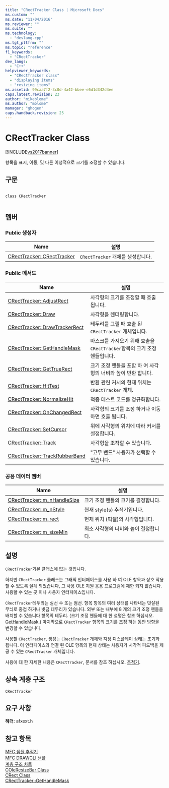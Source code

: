 ```yaml
---
title: "CRectTracker Class | Microsoft Docs"
ms.custom: ""
ms.date: "11/04/2016"
ms.reviewer: ""
ms.suite: ""
ms.technology: 
  - "devlang-cpp"
ms.tgt_pltfrm: ""
ms.topic: "reference"
f1_keywords: 
  - "CRectTracker"
dev_langs: 
  - "C++"
helpviewer_keywords: 
  - "CRectTracker class"
  - "displaying items"
  - "resizing items"
ms.assetid: 99caa7f2-3c0d-4a42-bbee-e5d1d342d4ee
caps.latest.revision: 23
author: "mikeblome"
ms.author: "mblome"
manager: "ghogen"
caps.handback.revision: 25
---
```

# CRectTracker Class
[!INCLUDE[vs2017banner](../../assembler/inline/includes/vs2017banner.md)]

항목을 표시, 이동, 및 다른 이성적으로 크기를 조정할 수 있습니다.  
  
## 구문  
  
```  
  
class CRectTracker  
  
```  
  
## 멤버  
  
### Public 생성자  
  
|Name|설명|  
|----------|--------|  
|[CRectTracker::CRectTracker](../Topic/CRectTracker::CRectTracker.md)|`CRectTracker` 개체를 생성합니다.|  
  
### Public 메서드  
  
|Name|설명|  
|----------|--------|  
|[CRectTracker::AdjustRect](../Topic/CRectTracker::AdjustRect.md)|사각형의 크기를 조정할 때 호출 됩니다.|  
|[CRectTracker::Draw](../Topic/CRectTracker::Draw.md)|사각형을 렌더링합니다.|  
|[CRectTracker::DrawTrackerRect](../Topic/CRectTracker::DrawTrackerRect.md)|테두리를 그릴 때 호출 된 `CRectTracker` 개체입니다.|  
|[CRectTracker::GetHandleMask](../Topic/CRectTracker::GetHandleMask.md)|마스크를 가져오기 위해 호출을 `CRectTracker`항목의 크기 조정 핸들입니다.|  
|[CRectTracker::GetTrueRect](../Topic/CRectTracker::GetTrueRect.md)|크기 조정 핸들을 포함 하 여 사각형의 너비와 높이 반환 합니다.|  
|[CRectTracker::HitTest](../Topic/CRectTracker::HitTest.md)|반환 관련 커서의 현재 위치는 `CRectTracker` 개체.|  
|[CRectTracker::NormalizeHit](../Topic/CRectTracker::NormalizeHit.md)|적중 테스트 코드를 정규화합니다.|  
|[CRectTracker::OnChangedRect](../Topic/CRectTracker::OnChangedRect.md)|사각형의 크기를 조정 하거나 이동 하면 호출 됩니다.|  
|[CRectTracker::SetCursor](../Topic/CRectTracker::SetCursor.md)|위에 사각형의 위치에 따라 커서를 설정합니다.|  
|[CRectTracker::Track](../Topic/CRectTracker::Track.md)|사각형을 조작할 수 있습니다.|  
|[CRectTracker::TrackRubberBand](../Topic/CRectTracker::TrackRubberBand.md)|"고무 밴드" 사용자가 선택할 수 있습니다.|  
  
### 공용 데이터 멤버  
  
|Name|설명|  
|----------|--------|  
|[CRectTracker::m\_nHandleSize](../Topic/CRectTracker::m_nHandleSize.md)|크기 조정 핸들의 크기를 결정합니다.|  
|[CRectTracker::m\_nStyle](../Topic/CRectTracker::m_nStyle.md)|현재 style\(s\) 추적기입니다.|  
|[CRectTracker::m\_rect](../Topic/CRectTracker::m_rect.md)|현재 위치 \(픽셀\)의 사각형입니다.|  
|[CRectTracker::m\_sizeMin](../Topic/CRectTracker::m_sizeMin.md)|최소 사각형의 너비와 높이 결정합니다.|  
  
## 설명  
 `CRectTracker`기본 클래스에 없는 것입니다.  
  
 하지만 `CRectTracker` 클래스는 그래픽 인터페이스를 사용 하 여 OLE 항목과 상호 작용할 수 있도록 설계 되었습니다, 그 사용 OLE 지원 응용 프로그램에 제한 되지 않습니다.  사용할 수 있는 곳 이나 사용자 인터페이스입니다.  
  
 `CRectTracker`테두리는 실선 수 또는 점선.  항목 항목의 여러 상태를 나타내는 빗살된 무늬로 중첩 하거나 빗금 테두리가 있습니다.  외부 또는 내부에 8 개의 크기 조정 핸들을 배치할 수 있습니다 항목의 테두리.  \(크기 조정 핸들에 대 한 설명은 참조 하십시오.  [GetHandleMask](../Topic/CRectTracker::GetHandleMask.md).\) 마지막으로 `CRectTracker` 항목의 크기를 조정 하는 동안 방향을 변경할 수 있습니다.  
  
 사용할 `CRectTracker`, 생성는 `CRectTracker` 개체와 지정 디스플레이 상태는 초기화 됩니다.  이 인터페이스와 연결 된 OLE 항목의 현재 상태는 사용자가 시각적 피드백을 제공 수 있는 `CRectTracker` 개체입니다.  
  
 사용에 대 한 자세한 내용은 `CRectTracker`, 문서를 참조 하십시오.  [추적기](../../mfc/trackers.md).  
  
## 상속 계층 구조  
 `CRectTracker`  
  
## 요구 사항  
 **헤더:**  afxext.h  
  
## 참고 항목  
 [MFC 샘플 추적기](../../top/visual-cpp-samples.md)   
 [MFC DRAWCLI 샘플](../../top/visual-cpp-samples.md)   
 [계층 구조 차트](../../mfc/hierarchy-chart.md)   
 [COleResizeBar Class](../../mfc/reference/coleresizebar-class.md)   
 [CRect Class](../../atl-mfc-shared/reference/crect-class.md)   
 [CRectTracker::GetHandleMask](../Topic/CRectTracker::GetHandleMask.md)